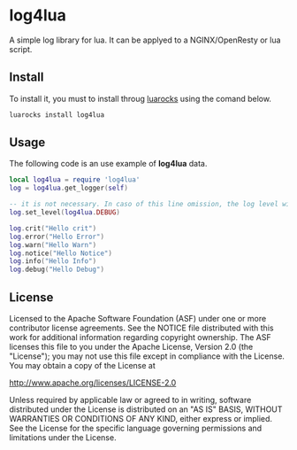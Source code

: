 # log4lua

A simple log library for lua. It can be applyed to a NGINX/OpenResty or lua script.

## Install

To install it, you must to install throug [luarocks](https://luarocks.org/) using the comand below.

```bash
luarocks install log4lua
```

## Usage


The following code is an use example of __log4lua__ data. 

```lua
local log4lua = require 'log4lua'
log = log4lua.get_logger(self)

-- it is not necessary. In caso of this line omission, the log level will be 'log4lua.INFO'
log.set_level(log4lua.DEBUG)

log.crit("Hello crit")
log.error("Hello Error")
log.warn("Hello Warn")
log.notice("Hello Notice")
log.info("Hello Info")
log.debug("Hello Debug")
```

## License

Licensed to the Apache Software Foundation (ASF) under one or more contributor license agreements.  See the NOTICE file distributed with this work for additional information regarding copyright ownership.  The ASF licenses this file to you under the Apache License, Version 2.0 (the "License"); you may not use this file except in compliance with the License.  You may obtain a copy of the License at

  http://www.apache.org/licenses/LICENSE-2.0

Unless required by applicable law or agreed to in writing, software distributed under the License is distributed on an "AS IS" BASIS, WITHOUT WARRANTIES OR CONDITIONS OF ANY KIND, either express or implied. See the License for the specific language governing permissions and limitations under the License.
